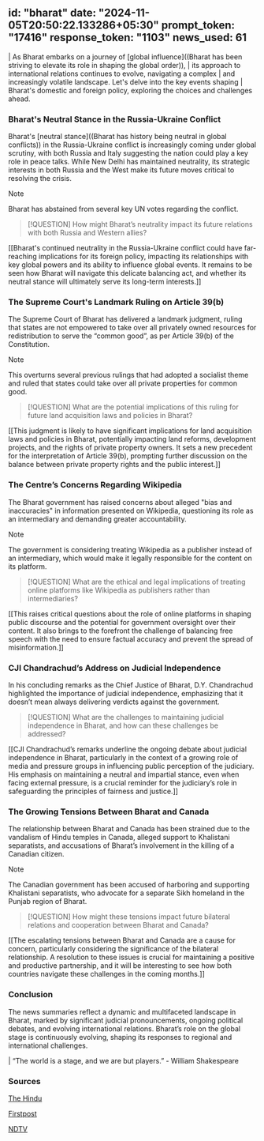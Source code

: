 
id: "bharat"
date: "2024-11-05T20:50:22.133286+05:30"
prompt_token: "17416"
response_token: "1103"
news_used: 61
------
| As Bharat embarks on a journey of  [global influence]((Bharat has been striving to elevate its role in shaping the global order)),
| its approach to international relations continues to evolve, navigating a complex
| and increasingly volatile landscape.  Let's delve into the key events shaping
| Bharat's domestic and foreign policy, exploring the choices and challenges ahead.

### Bharat's Neutral Stance in the Russia-Ukraine Conflict 

Bharat's [neutral stance]((Bharat has history being neutral in global conflicts)) in the Russia-Ukraine conflict is increasingly coming under global scrutiny, with both Russia and Italy suggesting the nation could play a key role in peace talks. While New Delhi has maintained neutrality, its strategic interests in both Russia and the West make its future moves critical to resolving the crisis.

> [!NOTE]
> Bharat has abstained from several key UN votes regarding the conflict.

> [!QUESTION]
> How might Bharat’s neutrality impact its future relations with both Russia and
> Western allies?

[[Bharat's continued neutrality in the Russia-Ukraine conflict could have far-reaching implications for its foreign policy, impacting its relationships with key global powers and its ability to influence global events. It remains to be seen how Bharat will navigate this delicate balancing act, and whether its neutral stance will ultimately serve its long-term interests.]]

###  The Supreme Court's Landmark Ruling on Article 39(b)

The Supreme Court of Bharat has delivered a landmark judgment, ruling that states are not empowered to take over all privately owned resources for redistribution to serve the “common good”, as per Article 39(b) of the Constitution.

> [!NOTE]
> This overturns several previous rulings that had adopted a socialist theme and ruled that states could take over all private properties for common good.

> [!QUESTION]
> What are the potential implications of this ruling for future land acquisition
> laws and policies in Bharat?

[[This judgment is likely to have significant implications for land acquisition laws and policies in Bharat, potentially impacting land reforms, development projects, and the rights of private property owners. It sets a new precedent for the interpretation of Article 39(b), prompting further discussion on the balance between private property rights and the public interest.]]

###  The Centre’s Concerns Regarding Wikipedia 

The Bharat government has raised concerns about alleged "bias and inaccuracies" in information presented on Wikipedia, questioning its role as an intermediary and demanding greater accountability. 

> [!NOTE]
> The government is considering treating Wikipedia as a publisher instead of an
> intermediary, which would make it legally responsible for the content on its
> platform.

> [!QUESTION]
> What are the ethical and legal implications of treating online platforms like
> Wikipedia as publishers rather than intermediaries?

[[This raises critical questions about the role of online platforms in shaping public discourse and the potential for government oversight over their content. It also brings to the forefront the challenge of balancing free speech with the need to ensure factual accuracy and prevent the spread of misinformation.]]

###  CJI Chandrachud’s Address on Judicial Independence

In his concluding remarks as the Chief Justice of Bharat, D.Y. Chandrachud highlighted the importance of judicial independence, emphasizing that it doesn’t mean always delivering verdicts against the government.

> [!QUESTION]
> What are the challenges to maintaining judicial independence in Bharat, and how
> can these challenges be addressed?

[[CJI Chandrachud’s remarks underline the ongoing debate about judicial independence in Bharat, particularly in the context of a growing role of media and pressure groups in influencing public perception of the judiciary. His emphasis on maintaining a neutral and impartial stance, even when facing external pressure, is a crucial reminder for the judiciary’s role in safeguarding the principles of fairness and justice.]]

###  The Growing Tensions Between Bharat and Canada 

The relationship between Bharat and Canada has been strained due to the vandalism of Hindu temples in Canada, alleged support to Khalistani separatists, and accusations of Bharat’s involvement in the killing of a Canadian citizen.

> [!NOTE]
> The Canadian government has been accused of harboring and supporting Khalistani
> separatists, who advocate for a separate Sikh homeland in the Punjab region of
> Bharat.

> [!QUESTION]
> How might these tensions impact future bilateral relations and cooperation between
> Bharat and Canada?

[[The escalating tensions between Bharat and Canada are a cause for concern, particularly considering the significance of the bilateral relationship.  A resolution to these issues is crucial for maintaining a positive and productive partnership, and it will be interesting to see how both countries navigate these challenges in the coming months.]]


### Conclusion

The news summaries reflect a dynamic and multifaceted landscape in Bharat, marked by significant judicial pronouncements, ongoing political debates, and evolving international relations. Bharat’s role on the global stage is continuously evolving, shaping its responses to regional and international challenges. 

| “The world is a stage, and we are but players.” - William Shakespeare 

### Sources

[The Hindu](https://www.thehindu.com/)

[Firstpost](https://www.firstpost.com/)

[NDTV](https://www.ndtv.com/)

